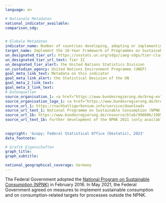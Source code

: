 ```yaml
---
language: en    

# Nationale Metadaten    
national_indicator_available:     
comparison_sdg:     
    

# Globale Metadaten    
indicator_name: Number of countries developing, adopting or implementing policy instruments aimed at supporting the shift to sustainable consumption and production    
target_name: Implement the 10-Year Framework of Programmes on Sustainable Consumption and Production Patterns, all countries taking action, with developed countries taking the lead, taking into account the development and capabilities of developing countries    
un_designated_tier_url: https://unstats.un.org/sdgs/iaeg-sdgs/tier-classification/    
un_designated_tier_url_text: Tier II    
un_desgnated_tier_alert: the United Nations Statistics Division    
un_custodian_agency: United Nations Environment Programme (UNEP)    
goal_meta_link_text: Metadata on this indicator    
goal_meta_link_alert: the Statistical Devision of the UN    
goal_meta_2_link_text:     
goal_meta_3_link_text:         
# Datenquellen
source_organisation_1: <a href="https://www.bundesregierung.de/breg-en" target="_blank"> The Federal Government </a>
source_organisation_logo_1: <a href="https://www.bundesregierung.de/breg-en" target="_blank"><img src="https://g205sdgs.github.io/sdg-indicators/public/OrgImgEn/bundesregierung.png" alt="Logo bundesregierung" style="height:60px; width:148px"/></a>
source_url_1: https://nachhaltigerkonsum.info/service/downloads
source_url_text_1: National Programme on Sustainable Consumption (NPNK)
source_url_1b: https://www.bundesregierung.de/resource/blob/998006/1905422/40288734f19aefa98a1bd6a0a034fe96/beschluss-sts-ausschuss-5-2021-nachhaltiger-konsum-data.pdf
source_url_text_1b: Further development of the NPNK 2021 (only available in German)
    
    
copyright: '&copy; Federal Statistical Office (Destatis), 2023'    
data_footnote:     

# Grafik Eigenschaften    
graph_title: 
graph_subtitle:     

national_geographical_coverage: Germany    
---
```



The Federal Government adopted the <a href="https://nachhaltigerkonsum.info/service/downloads">National Program on Sustainable Consumption (NPNK)</a> in February 2016. In May 2021, the Federal Government agreed on measures to implement sustainable consumption and on consumption-related targets for processes outside the NPNK.